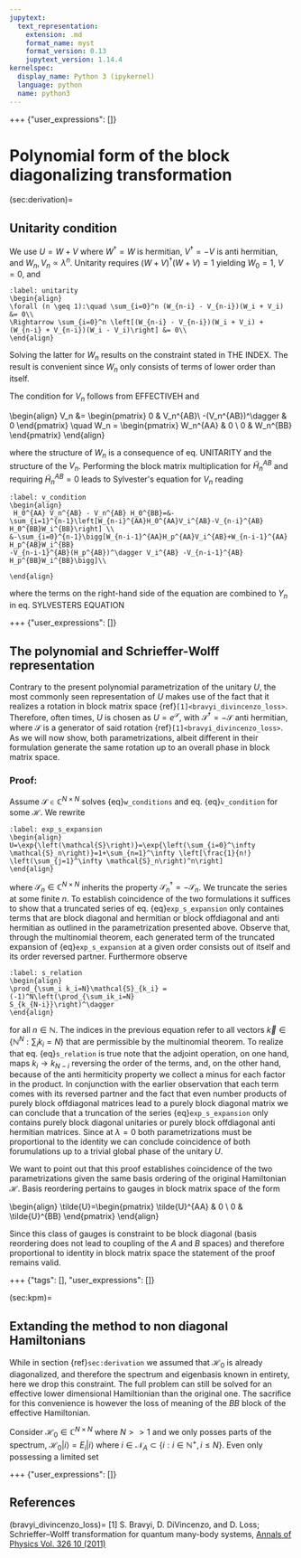 ```yaml
---
jupytext:
  text_representation:
    extension: .md
    format_name: myst
    format_version: 0.13
    jupytext_version: 1.14.4
kernelspec:
  display_name: Python 3 (ipykernel)
  language: python
  name: python3
---
```


+++ {"user_expressions": []}

# Polynomial form of the block diagonalizing transformation

(sec:derivation)=
## Unitarity condition
We use $U=W+V$ where $W^\dagger=W$ is hermitian, $V^\dagger=-V$ is anti hermitian, and
$W_n,V_n\propto \lambda^n$. Unitarity requires
$(W+V)^\dagger (W+V)=1$ yielding $W_0=1$, $V=0$, and

```{math}
:label: unitarity
\begin{align}
\forall (n \geq 1):\quad \sum_{i=0}^n (W_{n-i} - V_{n-i})(W_i + V_i) &= 0\\
\Rightarrow \sum_{i=0}^n \left[(W_{n-i} - V_{n-i})(W_i + V_i) +
(W_{n-i} + V_{n-i})(W_i - V_i)\right] &= 0\\
\end{align}
```

Solving the latter for $W_n$ results on the constraint stated in THE INDEX. 
The result is convenient since $W_n$ only consists of terms of lower order
than itself.

The condition for $V_n$ follows from EFFECTIVEH and

\begin{align}
V_n &= \begin{pmatrix}
0 & V_n^{AB}\\
-(V_n^{AB})^\dagger & 0
\end{pmatrix}
\quad
W_n = \begin{pmatrix}
W_n^{AA} & 0 \\
0 & W_n^{BB}
\end{pmatrix}
\end{align}

where the structure of $W_n$ is a consequence of eq. UNITARITY and the structure
of the $V_n$.
Performing the block matrix multiplication for $\tilde{H}^{AB}_n$ and requiring 
$\tilde{H}^{AB}_n=0$ leads to Sylvester's equation for $V_n$ reading

```{math}
:label: v_condition
\begin{align}
 H_0^{AA} V_n^{AB} - V_n^{AB} H_0^{BB}=&-
\sum_{i=1}^{n-1}\left[W_{n-i}^{AA}H_0^{AA}V_i^{AB}-V_{n-i}^{AB}
H_0^{BB}W_i^{BB}\right] \\
&-\sum_{i=0}^{n-1}\bigg[W_{n-i-1}^{AA}H_p^{AA}V_i^{AB}+W_{n-i-1}^{AA}
H_p^{AB}W_i^{BB}
-V_{n-i-1}^{AB}(H_p^{AB})^\dagger V_i^{AB} -V_{n-i-1}^{AB}
H_p^{BB}W_i^{BB}\bigg]\\

\end{align}
```

where the terms on the right-hand side of the equation are combined to $Y_n$ in eq. SYLVESTERS EQUATION

+++ {"user_expressions": []}


## The polynomial and Schrieffer-Wolff representation

Contrary to the present polynomial parametrization of the unitary $U$,
the most commonly seen representation of $U$ makes use of the fact that it
realizes  a rotation in block matrix space {ref}`[1]<bravyi_divincenzo_loss>`.
Therefore, often times, $U$ is chosen as
$U=e^\mathcal{S}$, with $\mathcal{S}^\dagger=-\mathcal{S}$ anti hermitian,
where $\mathcal{S}$ is a generator of said rotation
{ref}`[1]<bravyi_divincenzo_loss>`. As we will now show, both parametrizations,
albeit different in their formulation generate the same rotation up to an
overall phase in block matrix space.

### Proof:

Assume $\mathcal{S}\in\mathbb{C}^{N\times N}$ solves {eq}`w_conditions` and
eq. {eq}`v_condition` for some $\mathcal{H}$. We rewrite

```{math}
:label: exp_s_expansion
\begin{align}
U=\exp{\left(\mathcal{S}\right)}=\exp{\left(\sum_{i=0}^\infty
\mathcal{S}_n\right)}=1+\sum_{n=1}^\infty \left[\frac{1}{n!}
\left(\sum_{j=1}^\infty \mathcal{S}_n\right)^n\right]
\end{align}
```

where $\mathcal{S}_n\in\mathbb{C}^{N\times N}$ inherits the property
$\mathcal{S}_n^\dagger=-\mathcal{S}_n$. We truncate the series at some finite
$n$.
To establish coincidence of the two formulations it suffices to show that a
truncated series of eq. {eq}`exp_s_expansion` only containes terms that are
block diagonal and hermitian or block offdiagonal and anti hermitian as
outlined in the parametrization presented above.
Observe that, through the multinomial theorem, each generated term of the
truncated expansion of {eq}`exp_s_expansion` at a given order consists out of
itself and its order reversed partner.
Furthermore observe

```{math}
:label: s_relation
\begin{align}
\prod_{\sum_i k_i=N}\mathcal{S}_{k_i} = (-1)^N\left(\prod_{\sum_ik_i=N}
S_{k_{N-i}}\right)^\dagger
\end{align}
```

for all $n\in\mathbb{N}$. The indices in the previous equation refer to all
vectors $\vec{k}\in\{\mathbb{N}^N:\sum_ik_i=N\}$ that are permissible by the
multinomial theorem. To realize that eq. {eq}`s_relation` is true note that the
adjoint operation, on one hand, maps $k_i\rightarrow k_{N-i}$ reversing the
order of the terms, and, on the other hand, because of the anti hermiticity
property we collect a minus for each factor in the product. In conjunction with
the earlier observation that each term comes with its reversed partner and the
fact that even number products of purely block offdiagonal matrices lead to a
purely block diagonal matrix we can conclude that a truncation of the series
{eq}`exp_s_expansion` only contains purely block diagonal unitaries or purely
block offdiagonal anti hermitian matrices. Since at $\lambda=0$ both
parametrizations must be proportional to the identity we can conclude
coincidence of both forumulations up to a trivial global phase of the unitary
$U$.

We want to point out that this proof establishes coincidence of the two
parametrizations given the same basis ordering of the original Hamiltonian
$\mathcal{H}$. Basis reordering pertains to gauges in block matrix space of the
form

\begin{align}
\tilde{U}=\begin{pmatrix}
\tilde{U}^{AA} & 0 \\
0 & \tilde{U}^{BB}
\end{pmatrix}
\end{align}

Since this class of gauges is constraint to be block diagonal (basis reordering
does not lead to coupling of the $A$ and $B$ spaces) and therefore proportional
to identity in block matrix space the statement of the proof remains valid.

+++ {"tags": [], "user_expressions": []}

(sec:kpm)=
## Extanding the method to non diagonal Hamiltonians

While in section {ref}`sec:derivation` we assumed that $\mathcal{H}_0$ is
already diagonalized, and therefore the spectrum and eigenbasis known in
entirety, here we drop this constraint. The full problem can still be solved
for an effective lower dimensional Hamiltionian than the original one.
The sacrifice for this convenience is however the loss of meaning of the $BB$
block of the effective Hamiltonian.

Consider $\mathcal{H}_0\in\mathbb{C}^{N \times N}$ where $N>>1$ and we only
posses parts of the spectrum, $\mathcal{H}_0|i\rangle=E_i|i\rangle$ where
$i\in\mathcal{N}_A\subset\{i:i\in \mathbb{N}^+, i\leq N\}$.
Even only possessing a limited set

+++ {"user_expressions": []}


## References
(bravyi_divincenzo_loss)=
[1] S. Bravyi, D. DiVincenzo, and D. Loss; Schrieffer–Wolff transformation for
quantum many-body systems,
[Annals of Physics Vol. 326 10 (2011)](https://doi.org/10.1016/j.aop.2011.06.004)

```{code-cell} ipython3

```

```{code-cell} ipython3

```
